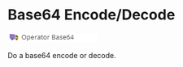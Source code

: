 # Base64 Encode/Decode

![Setting](../../../img/csvimport/operator_base64_symbol.png)

Do a base64 encode or decode.





